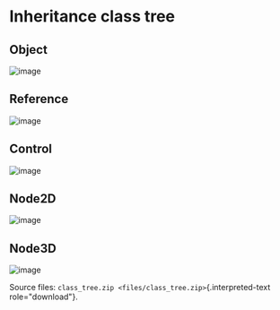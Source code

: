 # Inheritance class tree

## Object

![image](img/Object.webp)

## Reference

![image](img/RefCounted.webp)

## Control

![image](img/Control.webp)

## Node2D

![image](img/Node2D.webp)

## Node3D

![image](img/Node3D.webp)

Source files: `class_tree.zip <files/class_tree.zip>`{.interpreted-text
role="download"}.
